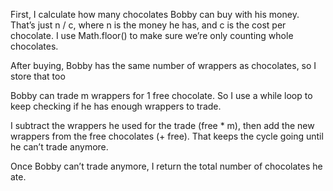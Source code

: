 First, I calculate how many chocolates Bobby can buy with his money. That’s just n / c, where n is the money he has, and c is the cost per chocolate. I use Math.floor() to make sure we’re only counting whole chocolates.

After buying, Bobby has the same number of wrappers as chocolates, so I store that too

Bobby can trade m wrappers for 1 free chocolate. So I use a while loop to keep checking if he has enough wrappers to trade.

I subtract the wrappers he used for the trade (free * m), then add the new wrappers from the free chocolates (+ free). That keeps the cycle going until he can’t trade anymore.

Once Bobby can’t trade anymore, I return the total number of chocolates he ate. 